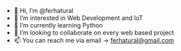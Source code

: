 - 👋 Hi, I’m @ferhatural
- 👀 I’m interested in Web Development and IoT 
- 🌱 I’m currently learning Python
- 💞️ I’m looking to collaborate on every web based project
- 📫 You can reach me via email -> ferhatural@gmail.com

<!---
ferhatural/ferhatural is a ✨ special ✨ repository because its `README.md` (this file) appears on your GitHub profile.
You can click the Preview link to take a look at your changes.
--->

